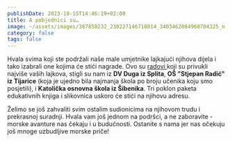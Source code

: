 ```yaml
---
publishDate: 2023-10-15T14:46:19+02:00
title: A pobjednici su…
image: ~/assets/images/387858232_230227146718014_3403462084960704325_n.jpg
category: false
tags: false
---
```

Hvala svima koji ste podržali naše male umjetnike lajkajući njihova dijela i tako izabrali one kojima će stići nagrade. Ovo su [radovi ](https://www.facebook.com/morebuducnosti/posts/pfbid04kZzjnRZPDJvRwPmP4GchhxJp42bkTCtJP6JJi76ojq9N4gjHoUYKAdw2weuWk89l?__cft__[0]=AZWzDG3LQREyziiWzwcUjus27seX5Bi1ouSuruUDReFzc4E-7YIrHd8942G__fg5r05NLqRPELncHb9cuBWjygXwUzIakyJrmYcMtklmleI1XjNkD7hbYQKej7rCpjvexI3-DgodDadUPoDxmuhzObJVGXRPhLjnZdhgBm-L2zOAQDh8sMB4kTgw50fBPoq-tk7LRjSzpF_m4l-71NEuWum_&__tn__=%2CO%2CP-R)koji su privukli najviše vaših lajkova, stigli su nam iz **DV Duga iz Splita**, **OŠ "Stjepan Radić" iz Tijarice** (koja je ujedno bila najmanja škola po broju učenika koju smo posjetili), i **Katolička osnovna škola iz Šibenika**. Tri poklon paketa edukativnih knjiga i slikovnica  uskoro će stići na njihovu adresu. 

Želimo se još zahvaliti svim ostalim sudionicima na njihovom trudu i prekrasnoj suradnji. Hvala vam još jednom na podršci, a ne zaboravite - morske avanture nas čekaju i u budućnosti. Ostanite s nama jer nas očekuju još mnoge uzbudljive morske priče!